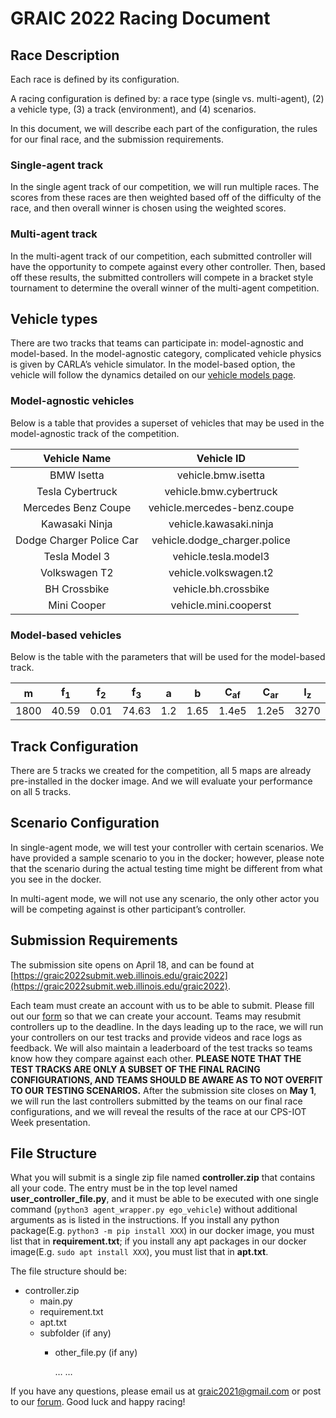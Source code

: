 # GRAIC 2022 Racing Document

## Race Description

Each race is defined by its configuration.

A racing configuration is defined by:
a race type (single vs. multi-agent), (2) a vehicle type, (3) a track (environment), and (4) scenarios.

In this document, we will describe each part of the configuration, the rules for our final race, and the submission requirements.

### Single-agent track

In the single agent track of our competition, we will run multiple races. The scores from these races are then weighted based off of the difficulty of the race, and then overall winner is chosen using the weighted scores.

### Multi-agent track

In the multi-agent track of our competition, each submitted controller will have the opportunity to compete against every other controller.
Then, based off these results, the submitted controllers will compete in a bracket style tournament to determine the overall winner of the multi-agent competition.

## Vehicle types

There are two tracks that teams can participate in: model-agnostic and model-based. In the model-agnostic category, complicated vehicle physics is given by CARLA’s vehicle simulator. In the model-based option, the vehicle will follow the dynamics detailed on our [vehicle models page](https://popgri.github.io/Race/documentation/models/).

### Model-agnostic vehicles

Below is a table that provides a superset of vehicles that may be used in the model-agnostic track of the competition.

**Vehicle Name**|**Vehicle ID**
:-----:|:-----:
BMW Isetta| vehicle.bmw.isetta
Tesla Cybertruck| vehicle.bmw.cybertruck
Mercedes Benz Coupe| vehicle.mercedes-benz.coupe
Kawasaki Ninja| vehicle.kawasaki.ninja
Dodge Charger Police Car| vehicle.dodge\_charger.police
Tesla Model 3| vehicle.tesla.model3
Volkswagen T2| vehicle.volkswagen.t2
BH Crossbike| vehicle.bh.crossbike
Mini Cooper| vehicle.mini.cooperst

### Model-based vehicles

Below is the table with the parameters that will be used for the model-based track.

**m**|**f<sub>1</sub>**|**f<sub>2</sub>**|**f<sub>3</sub>**|**a**|**b**|**C<sub>af</sub>**|**C<sub>ar</sub>**|**I<sub>z</sub>**|**Vehicle ID**
:-----:|:-----:|:-----:|:-----:|:-----:|:-----:|:-----:|:-----:|:-----:|:-----:
1800| 40.59| 0.01| 74.63| 1.2| 1.65| 1.4e5| 1.2e5| 3270| vehicle.model\_based.1

## Track Configuration

There are 5 tracks we created for the competition, all 5 maps are already pre-installed in the docker image. And we will evaluate your performance on all 5 tracks.

## Scenario Configuration
In single-agent mode, we will test your controller with certain scenarios. We have provided a sample scenario to you in the docker; however, please note that the scenario during the actual testing time might be different from what you see in the docker.

In multi-agent mode, we will not use any scenario, the only other actor you will be competing against is other participant’s controller.

## Submission Requirements

The submission site opens on April 18, and can be found at [https://graic2022submit.web.illinois.edu/graic2022](https://graic2022submit.web.illinois.edu/graic2022).

Each team must create an account with us to be able to submit. Please fill out our [form](https://forms.gle/SF6ffppeuYJp5w5z8) so that we can create your account. Teams may resubmit controllers up to the deadline. In the days leading up to the race, we will run your controllers on our test tracks and provide videos and race logs as feedback. We will also maintain a leaderboard of the test tracks so teams know how they compare against each other. **PLEASE NOTE THAT THE TEST TRACKS ARE ONLY A SUBSET OF THE FINAL RACING CONFIGURATIONS, AND TEAMS SHOULD BE AWARE AS TO NOT OVERFIT TO OUR TESTING SCENARIOS.** After the submission site closes on **May 1**, we will run the last controllers submitted by the teams on our final race configurations, and we will reveal the results of the race at our CPS-IOT Week presentation.

## File Structure

What you will submit is a single zip file named **controller.zip** that contains all your code. The entry must be in the top level named **user_controller_file.py**, and it must be able to be executed with one single command (`python3 agent_wrapper.py ego_vehicle`) without additional arguments as is listed in the instructions. If you install any python package(E.g. `python3 -m pip install XXX`) in our docker image, you must list that in **requirement.txt**; if you install any apt packages in our docker image(E.g. `sudo apt install XXX`), you must list that in **apt.txt**.


The file structure should be:

- controller.zip
  - main.py
  - requirement.txt
  - apt.txt
  - subfolder (if any)
    - other_file.py (if any)

      …
      …

If you have any questions, please email us at graic2021@gmail.com or post to our [forum](https://groups.google.com/g/graic21). Good luck and happy racing!
